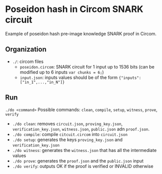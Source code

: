 # Poseidon hash in Circom SNARK circuit
Example of poseidon hash pre-image knowledge SNARK proof in Circom.

## Organization
- `./`: circom files
    - `poseidon.circom`: SNARK circuit for 1 input up to 1536 bits (can be modified up to 6 inputs `var chunks = 6;`)
    - `input.json`: inputs values should be of the form `{"inputs":["in_1",...,"in_N"]}`

## Run
`./do <command>`
Possible commands: `clean`, `compile`, `setup`, `witness`, `prove`, `verify`
- `./do clean`: removes `circuit.json`, `proving_key.json`, `verification_key.json`, `witness.json`, `public.json` adn `proof.json`. 
- `./do compile`: compile `citcuit.circom` into `circuit.json`
- `./do setup`: generates the keys `proving_key.json` and `verification_key.json`
- `./do witness`: generates the `witness.json` that has all the intermediate values
- `./do prove`: generates the `proof.json` and the `public.json` input
- `./do verify`: outputs OK if the proof is verified or INVALID otherwise

